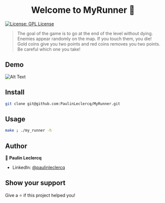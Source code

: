 <h1 align="center">Welcome to MyRunner 👋</h1>
<p>
  <a href="#" target="_blank">
    <img alt="License: GPL License" src="https://img.shields.io/badge/License-GPL License-yellow.svg" />
  </a>
</p>

> The goal of the game is to go at the end of the level without dying.
> Enemies appear randomly on the map. If you touch them, you die!
> Gold coins give you two points and red coins removes you two points. Be careful which one you take!

## Demo

![Alt Text](https://media.giphy.com/media/vFKqnCdLPNOKc/giphy.gif)

## Install

```sh
git clone git@github.com:PaulinLeclercq/MyRunner.git
```

## Usage

```sh
make ; ./my_runner -h
```

## Author

👤 **Paulin Leclercq**

* LinkedIn: [@paulinleclercq](https://www.linkedin.com/in/paulinleclercq/)

## Show your support

Give a ⭐️ if this project helped you!
